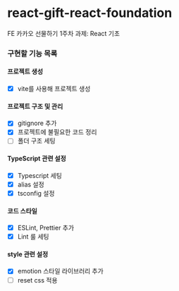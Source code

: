 # react-gift-react-foundation

FE 카카오 선물하기 1주차 과제: React 기초

### 구현할 기능 목록

#### 프로젝트 생성

- [x] vite를 사용해 프로젝트 생성

#### 프로젝트 구조 및 관리

- [x] gitignore 추가
- [x] 프로젝트에 불필요한 코드 정리
- [ ] 폴더 구조 세팅

#### TypeScript 관련 설정

- [x] Typescript 세팅
- [x] alias 설정
- [x] tsconfig 설정

#### 코드 스타일

- [x] ESLint, Prettier 추가
- [x] Lint 룰 세팅

#### style 관련 설정

- [x] emotion 스타일 라이브러리 추가
- [ ] reset css 적용
